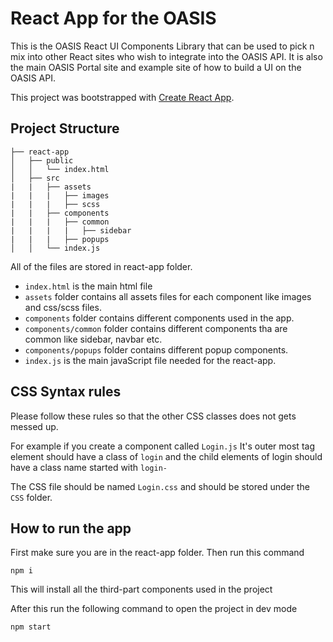 # React App for the OASIS

This is the OASIS React UI Components Library that can be used to pick n mix into other React sites who wish to integrate into the OASIS API. It is also the main OASIS Portal site and example site of how to build a UI on the OASIS API.

This project was bootstrapped with [Create React App](https://github.com/facebook/create-react-app).

## Project Structure
```
├── react-app 
│   ├── public
│   │   └── index.html
│   ├── src
|   |   ├── assets
|   |   |   ├── images
|   |   |   ├── scss
|   |   ├── components 
|   |   |   ├── common
|   |   |   |   ├── sidebar
|   |   |   ├── popups
│   │   └── index.js
```

All of the files are stored in react-app folder.

- `index.html` is the main html file
- `assets` folder contains all assets files for each component like images and css/scss files.
- `components` folder contains different components used in the app.
- `components/common` folder contains different components tha are common like sidebar, navbar etc.
- `components/popups` folder contains different popup components.
- `index.js` is the main javaScript file needed for the react-app.

## CSS Syntax rules
Please follow these rules so that the other CSS classes does not gets messed up.

For example if you create a component called `Login.js` It's outer most tag element should have a class of `login` and the child elements of login should have a class name started with `login-`

The CSS file should be named `Login.css` and should be stored under the `CSS` folder.

## How to run the app

First make sure you are in the react-app folder. Then run this command

```
npm i
```
This will install all the third-part components used in the project

After this run the following command to open the project in dev mode
```
npm start
```
